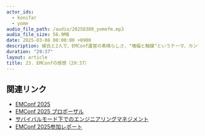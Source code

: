 ```yaml
---
actor_ids:
  - konifar
  - yome
audio_file_path: /audio/20250308_yomefm.mp3
audio_file_size: 56.9MB
date: 2025-03-08 00:00:00 +0900
description: 嫁氏と2人で、EMConf運営の素晴らしさ、"増幅と触媒"というテーマ、カンファレンススタッフ参加の面白さ、konifarの登壇の裏側などについて話しました。
duration: "29:37"
layout: article
title: 23. EMConfの感想（29:37）
---
```


## 関連リンク

- [EMConf 2025](https://2025.emconf.jp/)
- [EMConf 2025 プロポーザル](https://fortee.jp/emconf-2025/proposal/d74c0603-765c-401c-b22a-75645aace27a)
- [サバイバルモード下でのエンジニアリングマネジメント](https://speakerdeck.com/konifar/sahaiharumotoxia-tenoensiniarinkumanesimento)
- [EMConf 2025参加レポート](https://zenn.dev/k_omo/articles/9699405e943610)